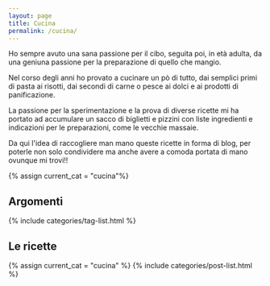 ```yaml
---
layout: page
title: Cucina
permalink: /cucina/
---
```


Ho sempre avuto una sana passione per il cibo, seguita poi, in età adulta, da
una geniuna passione per la preparazione di quello che mangio.

Nel corso degli anni ho provato a cucinare un pò di tutto, dai semplici primi di pasta
ai risotti, dai secondi di carne o pesce ai dolci e ai prodotti di panificazione.

La passione per la sperimentazione e la prova di diverse ricette mi ha portato ad
accumulare un sacco di biglietti e pizzini con liste ingredienti e indicazioni per
le preparazioni, come le vecchie massaie.

Da qui l'idea di raccogliere man mano queste ricette in forma di blog, per poterle
non solo condividere ma anche avere a comoda portata di mano ovunque mi trovi!!

<!-- Tags in tema cucina -->
{% assign current_cat = "cucina"%}
<div class="list">
  <h2 class="heading"><span>Argomenti</span></h2>
  {% include categories/tag-list.html %}
</div>

<div class="list">
    <h2 class="heading centered"><span>Le ricette</span></h2>
    {% assign current_cat = "cucina" %} {% include categories/post-list.html %}
</div>

